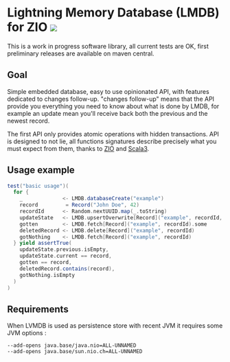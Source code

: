 # Lightning Memory Database (LMDB) for ZIO [![][ZIOLMDBManagerImg]][ZIOLMDBManagerLnk]

This is a work in progress software library, all current tests are OK, first preliminary releases are available
on maven central.

## Goal

Simple embedded database, easy to use opinionated API, with features dedicated to changes follow-up.
"changes follow-up" means that the API provide you everything you need to know about what is done by LMDB,
for example an update mean you'll receive back both the previous and the newest record.

The first API only provides atomic operations with hidden transactions. API is designed to not lie, all functions signatures
describe precisely what you must expect from them, thanks to [ZIO][ZIO] and [Scala3][Scala3].  

## Usage example

```scala
test("basic usage")(
  for {
    _             <- LMDB.databaseCreate("example")
    record         = Record("John Doe", 42)
    recordId      <- Random.nextUUID.map(_.toString)
    updateState   <- LMDB.upsertOverwrite[Record]("example", recordId, record)
    gotten        <- LMDB.fetch[Record]("example", recordId).some
    deletedRecord <- LMDB.delete[Record]("example", recordId)
    gotNothing    <- LMDB.fetch[Record]("example", recordId)
  } yield assertTrue(
    updateState.previous.isEmpty,
    updateState.current == record,
    gotten == record,
    deletedRecord.contains(record),
    gotNothing.isEmpty
  )
)
```

## Requirements

When LVMDB is used as persistence store with recent JVM it requires some JVM options :

```
--add-opens java.base/java.nio=ALL-UNNAMED
--add-opens java.base/sun.nio.ch=ALL-UNNAMED
```

[ZIOLMDBManager]:    https://github.com/dacr/zio-lmdb
[ZIOLMDBManagerImg]: https://img.shields.io/maven-central/v/fr.janalyse/zio-lmdb_3.svg
[ZIOLMDBManagerLnk]: https://search.maven.org/#search%7Cga%7C1%7Cfr.janalyse.zio-lmdb
[ZIO]: https://zio.dev/
[Scala3]: https://docs.scala-lang.org/scala3/reference/